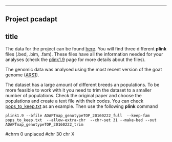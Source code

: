
---
Project pcadapt
---


## title


 The data for the project can be found [here](https://datadryad.org/resource/doi:10.5061/dryad.v8g21pt). You will find three different **plink** files (.bed, .bim, .fam). These files have all the information needed for your analyses (check the [plink1.9](https://www.cog-genomics.org/plink/1.9/formats) page for more details about the files).

The genomic data was analysed using the most recent version of the goat genome ([ARS1](https://www.ncbi.nlm.nih.gov/genome/gdv/browser/?acc=GCF_001704415.1&context=genome)).



The dataset has a large amount of different breeds an populations. To be more feasible to work with it you need to trim the dataset to a smaller number of populations. Check the original paper and choose the populations and create a text file with their codes. You can check [pops_to_keep.txt](../data/pops_to_keep.txt) as an example. Then use the following **plink** command
```
plink1.9 --bfile ADAPTmap_genotypeTOP_20160222_full  --keep-fam pops_to_keep.txt  --allow-extra-chr  --chr-set 31 --make-bed --out ADAPTmap_genotypeTOP_20160222_trim
```

#chrm 0 unplaced
#chr 30 chr X




